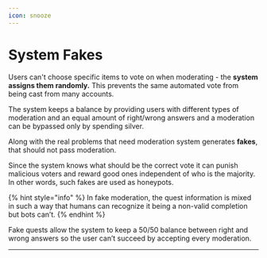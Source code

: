 ```yaml
---
icon: snooze
---
```


# System Fakes

Users can't choose specific items to vote on when moderating - the **system assigns them randomly.** This prevents the same automated vote from being cast from many accounts.

The system keeps a balance by providing users with different types of moderation and an equal amount of right/wrong answers and a moderation can be bypassed only by spending silver. 

Along with the real problems that need moderation system generates **fakes**, that should not pass moderation.

Since the system knows what should be the correct vote it can
punish malicious voters and reward good ones independent of who is the majority. In other words, such fakes are used as honeypots.

{% hint style="info" %}
In fake moderation, the quest information is mixed in such a way
that humans can recognize it being a non-valid completion but bots
can’t. 
{% endhint %}

Fake quests allow the system to keep a 50/50 balance between right and wrong answers so the user can’t succeed by accepting every moderation. 

***